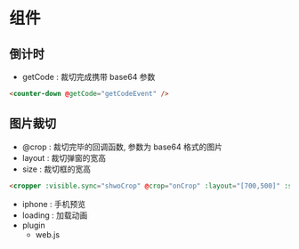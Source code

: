# 组件

## 倒计时

- getCode : 裁切完成携带 base64 参数

```html
<counter-down @getCode="getCodeEvent" />  
```

## 图片裁切

- @crop : 裁切完毕的回调函数, 参数为 base64 格式的图片
- layout : 裁切弹窗的宽高
- size : 裁切框的宽高

```html
<cropper :visible.sync="shwoCrop" @crop="onCrop" :layout="[700,500]" :size="[160,160]" />
```

- iphone : 手机预览
- loading : 加载动画
- plugin
  - web.js
